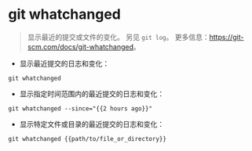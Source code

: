 # git whatchanged

> 显示最近的提交或文件的变化。
> 另见 `git log`。
> 更多信息：<https://git-scm.com/docs/git-whatchanged>。

- 显示最近提交的日志和变化：

`git whatchanged`

- 显示指定时间范围内的最近提交的日志和变化：

`git whatchanged --since="{{2 hours ago}}"`

- 显示特定文件或目录的最近提交的日志和变化：

`git whatchanged {{path/to/file_or_directory}}`